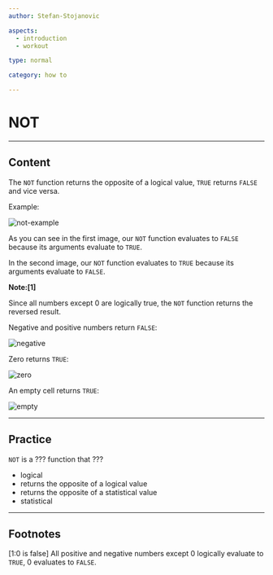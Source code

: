 ```yaml
---
author: Stefan-Stojanovic

aspects:
  - introduction
  - workout

type: normal

category: how to

---
```


# NOT

---
## Content

The `NOT` function returns the opposite of a logical value, `TRUE` returns `FALSE` and vice versa.

Example:

![not-example](https://img.enkipro.com/87509733e9b2cb066922d98c8925477e.png)


As you can see in the first image, our `NOT` function evaluates to `FALSE` because its arguments evaluate to `TRUE`. 

In the second image, our `NOT` function evaluates to `TRUE` because its arguments evaluate to `FALSE`. 

**Note:[1]**

Since all numbers except 0 are logically true, the `NOT` function returns the reversed result.

Negative and positive numbers return `FALSE`:

![negative](https://img.enkipro.com/6a8de95c3bdf41789598f022b52e4dfb.png)

Zero returns `TRUE`:

![zero](https://img.enkipro.com/c1dc5c4ed4d9ab8af8d593bbacea1d5a.png)

An empty cell returns `TRUE`:

![empty](https://img.enkipro.com/b62c350762df4368dc9cf5c3f8fd1805.png)

---
## Practice

`NOT` is a ??? function that ???

* logical
* returns the opposite of a logical value
* returns the opposite of a statistical value
* statistical

---
## Footnotes

[1:0 is false]
All positive and negative numbers except 0 logically evaluate to `TRUE`, 0 evaluates to `FALSE`.
